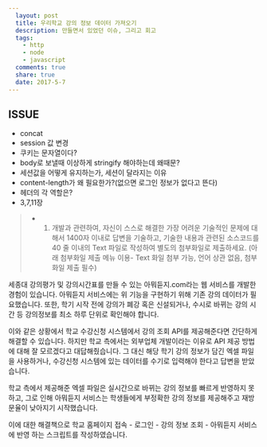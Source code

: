 ```yaml
---
  layout: post
  title: 우리학교 강의 정보 데이터 가져오기
  description: 만들면서 있었던 이슈, 그리고 회고
  tags:
    - http
    - node
    - javascript
  comments: true
  share: true
  date: 2017-5-7
---
```


## ISSUE

- concat
- session 값 변경
- 쿠키는 문자열이다?
- body로 보낼때 이상하게 stringify 해야하는데 왜때문?
- 세션값을 어떻게 유지하는가, 세션이 달라지는 이유
- content-length가 왜 필요한가?(없으면 로그인 정보가 없다고 뜬다)
- 헤더의 각 역할은?
- 3,7,11장



> * 1. 개발과 관련하여, 자신이 스스로 해결한 가장 어려운 기술적인 문제에 대해서 1400자 이내로 답변을 기술하고, 기술한 내용과 관련된 소스코드를 40 줄 이내의 Text 파일로 작성하여 별도의 첨부화일로 제출하세요. (아래 첨부화일 제출 메뉴 이용- Text 화일 첨부 가능, 언어 상관 없음, 첨부화일 제출 필수)

세종대 강의평가 및 강의시간표를 만들 수 있는 아뭐듣지.com라는 웹 서비스를 개발한 경험이 있습니다.
아뭐듣지 서비스에는 위 기능을 구현하기 위해 기존 강의 데이터가 필요했습니다.
또한, 학기 시작 전에 강의가 폐강 혹은 신설되거나, 수시로 바뀌는 강의 시간 등 강의정보를 최소 하루 단위로 확인해야 합니다.

이와 같은 상황에서 학교 수강신청 시스템에서 강의 조회 API를 제공해준다면 간단하게 해결할 수 있습니다.
하지만 학교 측에서는 외부업체 개발이라는 이유로 API 제공 방법에 대해 잘 모르겠다고 대답해줬습니다.
그 대신 해당 학기 강의 정보가 담긴 엑셀 파일을 사용하거나, 수강신청 시스템에 있는 데이터를 수기로 입력해야 한다고 답변을 받았습니다.

학교 측에서 제공해준 엑셀 파일은 실시간으로 바뀌는 강의 정보를 빠르게 반영하지 못하고, 그로 인해 아뭐듣지 서비스는 학생들에게
부정확한 강의 정보를 제공해주고 재방문율이 낮아지기 시작했습니다.

이에 대한 해결책으로 학교 홈페이지 접속 - 로그인 - 강의 정보 조회 - 아뭐듣지 서비스에 반영 하는 스크립트를 작성하였습니다.
